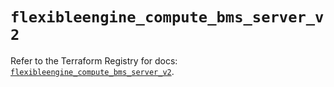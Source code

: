 # `flexibleengine_compute_bms_server_v2`

Refer to the Terraform Registry for docs: [`flexibleengine_compute_bms_server_v2`](https://registry.terraform.io/providers/flexibleenginecloud/flexibleengine/1.46.0/docs/resources/compute_bms_server_v2).
